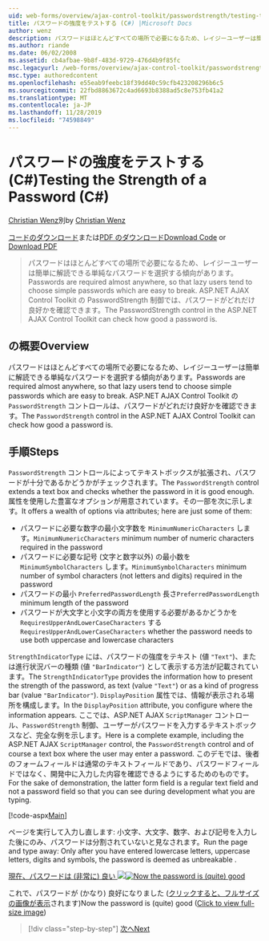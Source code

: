 ```yaml
---
uid: web-forms/overview/ajax-control-toolkit/passwordstrength/testing-the-strength-of-a-password-cs
title: パスワードの強度をテストする (C#) |Microsoft Docs
author: wenz
description: パスワードはほとんどすべての場所で必要になるため、レイジーユーザーは簡単に解読できる単純なパスワードを選択する傾向があります。 ASP の PasswordStrength 制御。N...
ms.author: riande
ms.date: 06/02/2008
ms.assetid: cb4afbae-9b8f-483d-9729-476d4b9f85fc
msc.legacyurl: /web-forms/overview/ajax-control-toolkit/passwordstrength/testing-the-strength-of-a-password-cs
msc.type: authoredcontent
ms.openlocfilehash: e55eab9feebc18f39dd40c59cfb423208296b6c5
ms.sourcegitcommit: 22fbd8863672c4ad6693b8388ad5c8e753fb41a2
ms.translationtype: MT
ms.contentlocale: ja-JP
ms.lasthandoff: 11/28/2019
ms.locfileid: "74598849"
---
```

# <a name="testing-the-strength-of-a-password-c"></a><span data-ttu-id="3de18-104">パスワードの強度をテストする (C#)</span><span class="sxs-lookup"><span data-stu-id="3de18-104">Testing the Strength of a Password (C#)</span></span>

<span data-ttu-id="3de18-105">[Christian Wenz](https://github.com/wenz)別</span><span class="sxs-lookup"><span data-stu-id="3de18-105">by [Christian Wenz](https://github.com/wenz)</span></span>

<span data-ttu-id="3de18-106">[コードのダウンロード](https://download.microsoft.com/download/9/3/f/93f8daea-bebd-4821-833b-95205389c7d0/PasswordStrength0.cs.zip)または[PDF のダウンロード](https://download.microsoft.com/download/2/d/c/2dc10e34-6983-41d4-9c08-f78f5387d32b/passwordstrength0CS.pdf)</span><span class="sxs-lookup"><span data-stu-id="3de18-106">[Download Code](https://download.microsoft.com/download/9/3/f/93f8daea-bebd-4821-833b-95205389c7d0/PasswordStrength0.cs.zip) or [Download PDF](https://download.microsoft.com/download/2/d/c/2dc10e34-6983-41d4-9c08-f78f5387d32b/passwordstrength0CS.pdf)</span></span>

> <span data-ttu-id="3de18-107">パスワードはほとんどすべての場所で必要になるため、レイジーユーザーは簡単に解読できる単純なパスワードを選択する傾向があります。</span><span class="sxs-lookup"><span data-stu-id="3de18-107">Passwords are required almost anywhere, so that lazy users tend to choose simple passwords which are easy to break.</span></span> <span data-ttu-id="3de18-108">ASP.NET AJAX Control Toolkit の PasswordStrength 制御では、パスワードがどれだけ良好かを確認できます。</span><span class="sxs-lookup"><span data-stu-id="3de18-108">The PasswordStrength control in the ASP.NET AJAX Control Toolkit can check how good a password is.</span></span>

## <a name="overview"></a><span data-ttu-id="3de18-109">の概要</span><span class="sxs-lookup"><span data-stu-id="3de18-109">Overview</span></span>

<span data-ttu-id="3de18-110">パスワードはほとんどすべての場所で必要になるため、レイジーユーザーは簡単に解読できる単純なパスワードを選択する傾向があります。</span><span class="sxs-lookup"><span data-stu-id="3de18-110">Passwords are required almost anywhere, so that lazy users tend to choose simple passwords which are easy to break.</span></span> <span data-ttu-id="3de18-111">ASP.NET AJAX Control Toolkit の `PasswordStrength` コントロールは、パスワードがどれだけ良好かを確認できます。</span><span class="sxs-lookup"><span data-stu-id="3de18-111">The `PasswordStrength` control in the ASP.NET AJAX Control Toolkit can check how good a password is.</span></span>

## <a name="steps"></a><span data-ttu-id="3de18-112">手順</span><span class="sxs-lookup"><span data-stu-id="3de18-112">Steps</span></span>

<span data-ttu-id="3de18-113">`PasswordStrength` コントロールによってテキストボックスが拡張され、パスワードが十分であるかどうかがチェックされます。</span><span class="sxs-lookup"><span data-stu-id="3de18-113">The `PasswordStrength` control extends a text box and checks whether the password in it is good enough.</span></span> <span data-ttu-id="3de18-114">属性を使用した豊富なオプションが用意されています。その一部を次に示します。</span><span class="sxs-lookup"><span data-stu-id="3de18-114">It offers a wealth of options via attributes; here are just some of them:</span></span>

- <span data-ttu-id="3de18-115">パスワードに必要な数字の最小文字数を `MinimumNumericCharacters` します。</span><span class="sxs-lookup"><span data-stu-id="3de18-115">`MinimumNumericCharacters` minimum number of numeric characters required in the password</span></span>
- <span data-ttu-id="3de18-116">パスワードに必要な記号 (文字と数字以外) の最小数を `MinimumSymbolCharacters` します。</span><span class="sxs-lookup"><span data-stu-id="3de18-116">`MinimumSymbolCharacters` minimum number of symbol characters (not letters and digits) required in the password</span></span>
- <span data-ttu-id="3de18-117">パスワードの最小 `PreferredPasswordLength` 長さ</span><span class="sxs-lookup"><span data-stu-id="3de18-117">`PreferredPasswordLength` minimum length of the password</span></span>
- <span data-ttu-id="3de18-118">パスワードが大文字と小文字の両方を使用する必要があるかどうかを `RequiresUpperAndLowerCaseCharacters` する</span><span class="sxs-lookup"><span data-stu-id="3de18-118">`RequiresUpperAndLowerCaseCharacters` whether the password needs to use both uppercase and lowercase characters</span></span>

<span data-ttu-id="3de18-119">`StrengthIndicatorType` には、パスワードの強度をテキスト (値 `"Text"`)、または進行状況バーの種類 (値 `"BarIndicator"`) として表示する方法が記載されています。</span><span class="sxs-lookup"><span data-stu-id="3de18-119">The `StrengthIndicatorType` provides the information how to present the strength of the password, as text (value `"Text"`) or as a kind of progress bar (value `"BarIndicator"`).</span></span> <span data-ttu-id="3de18-120">`DisplayPosition` 属性では、情報が表示される場所を構成します。</span><span class="sxs-lookup"><span data-stu-id="3de18-120">In the `DisplayPosition` attribute, you configure where the information appears.</span></span> <span data-ttu-id="3de18-121">ここでは、ASP.NET AJAX `ScriptManager` コントロール、`PasswordStrength` 制御、ユーザーがパスワードを入力するテキストボックスなど、完全な例を示します。</span><span class="sxs-lookup"><span data-stu-id="3de18-121">Here is a complete example, including the ASP.NET AJAX `ScriptManager` control, the `PasswordStrength` control and of course a text box where the user may enter a password.</span></span> <span data-ttu-id="3de18-122">このデモでは、後者のフォームフィールドは通常のテキストフィールドであり、パスワードフィールドではなく、開発中に入力した内容を確認できるようにするためのものです。</span><span class="sxs-lookup"><span data-stu-id="3de18-122">For the sake of demonstration, the latter form field is a regular text field and not a password field so that you can see during development what you are typing.</span></span>

[!code-aspx[Main](testing-the-strength-of-a-password-cs/samples/sample1.aspx)]

<span data-ttu-id="3de18-123">ページを実行して入力し直します: 小文字、大文字、数字、および記号を入力した後にのみ、パスワードは分割されていないと見なされます。</span><span class="sxs-lookup"><span data-stu-id="3de18-123">Run the page and type away: Only after you have entered lowercase letters, uppercase letters, digits and symbols, the password is deemed as unbreakable .</span></span>

<span data-ttu-id="3de18-124">[現在、パスワードは (非常に) 良い ![](testing-the-strength-of-a-password-cs/_static/image2.png)](testing-the-strength-of-a-password-cs/_static/image1.png)</span><span class="sxs-lookup"><span data-stu-id="3de18-124">[![Now the password is (quite) good](testing-the-strength-of-a-password-cs/_static/image2.png)](testing-the-strength-of-a-password-cs/_static/image1.png)</span></span>

<span data-ttu-id="3de18-125">これで、パスワードが (かなり) 良好になりました ([クリックすると、フルサイズの画像が表示](testing-the-strength-of-a-password-cs/_static/image3.png)されます)</span><span class="sxs-lookup"><span data-stu-id="3de18-125">Now the password is (quite) good ([Click to view full-size image](testing-the-strength-of-a-password-cs/_static/image3.png))</span></span>

> [!div class="step-by-step"]
> [<span data-ttu-id="3de18-126">次へ</span><span class="sxs-lookup"><span data-stu-id="3de18-126">Next</span></span>](testing-the-strength-of-a-password-vb.md)
